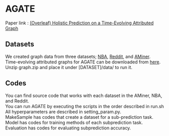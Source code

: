 # AGATE
Paper link : [(Overleaf) Holistic Prediction on a Time-Evolving Attributed Graph](https://www.overleaf.com/project/612c5dec6ec863e1ac212392)

## Datasets
We created graph data from three datasets; [NBA](https://www.basketball-reference.com), [Reddit](http://snap.stanford.edu/data/soc-RedditHyperlinks.html), and [AMiner](https://www.aminer.cn/citation).  
Time-evolving attributed graphs for AGATE can be downloaded from [here](https://drive.google.com/drive/folders/1LM5_fOi__hHCpRAXJjTi445tTRYhRsNY?usp=sharing).  
Unzip graph.zip and place it under [DATASET]/data/ to run it.

## Codes
You can find source code that works with each dataset in the AMiner, NBA, and Reddit.  
You can run AGATE by executing the scripts in the order described in run.sh  
All hyperparameters are described in setting_param.py.  
MakeSample has codes that create a dataset for a sub-prediction task.  
Model has codes for training methods of each subprediction task.  
Evaluation has codes for evaluating subprediction accuracy.
